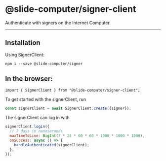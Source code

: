 # @slide-computer/signer-client

Authenticate with signers on the Internet Computer.

---

## Installation

Using SignerClient:

```
npm i --save @slide-computer/signer
```

## In the browser:

```
import { SignerClient } from "@slide-computer/signer-client";
```

To get started with the signerClient, run

```js
const signerClient = await SignerClient.create({signer});
```

The signerClient can log in with

```js
signerClient.login({
  // 7 days in nanoseconds
  maxTimeToLive: BigInt(7 * 24 * 60 * 60 * 1000 * 1000 * 1000),
  onSuccess: async () => {
    handleAuthenticated(signerClient);
  },
});
```
